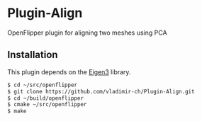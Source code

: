 Plugin-Align
============

OpenFlipper plugin for aligning two meshes using PCA

## Installation

This plugin depends on the [Eigen3](http://eigen.tuxfamily.org) library.

```sh
$ cd ~/src/openflipper
$ git clone https://github.com/vladimir-ch/Plugin-Align.git
$ cd ~/build/openflipper
$ cmake ~/src/openflipper
$ make
```
